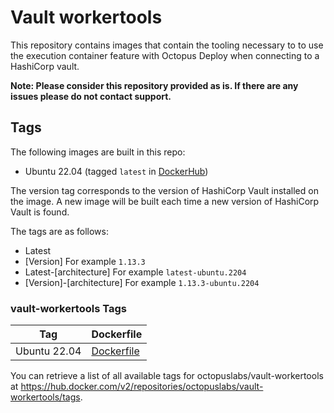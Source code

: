 # Vault workertools

This repository contains images that contain the tooling necessary to to use the execution container feature with Octopus Deploy when connecting to a HashiCorp vault.

**Note: Please consider this repository provided as is.  If there are any issues please do not contact support.**

## Tags

The following images are built in this repo:

- Ubuntu 22.04 (tagged `latest` in [DockerHub](https://hub.docker.com/r/octopuslabs/vault-workertools/tags?page=1&name=latest))

The version tag corresponds to the version of HashiCorp Vault installed on the image. 
A new image will be built each time a new version of HashiCorp Vault is found.  

The tags are as follows:
- Latest
- [Version] For example `1.13.3`
- Latest-[architecture] For example `latest-ubuntu.2204`
- [Version]-[architecture] For example `1.13.3-ubuntu.2204`

### vault-workertools Tags

Tag | Dockerfile
---------| ---------------
Ubuntu 22.04| [Dockerfile](https://github.com/OctopusDeployLabs/vault-workertools/blob/main/ubuntu-2204/dockerfile)

You can retrieve a list of all available tags for octopuslabs/vault-workertools at https://hub.docker.com/v2/repositories/octopuslabs/vault-workertools/tags.
